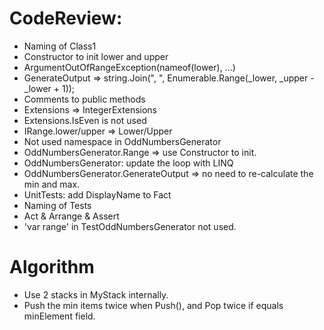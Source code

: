 # CodeReview:
- Naming of Class1
- Constructor to init lower and upper
- ArgumentOutOfRangeException(nameof(lower), ...)
- GenerateOutput => string.Join(", ", Enumerable.Range(_lower, _upper - _lower + 1));
- Comments to public methods
- Extensions => IntegerExtensions
- Extensions.IsEven is not used
- IRange.lower/upper => Lower/Upper
- Not used namespace in OddNumbersGenerator
- OddNumbersGenerator.Range => use Constructor to init.
- OddNumbersGenerator: update the loop with LINQ
- OddNumbersGenerator.GenerateOutput => no need to re-calculate the min and max.
- UnitTests: add DisplayName to Fact
- Naming of Tests
- Act & Arrange & Assert
- 'var range' in TestOddNumbersGenerator not used.

# Algorithm
- Use 2 stacks in MyStack internally.
- Push the min items twice when Push(), and Pop twice if equals minElement field.